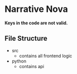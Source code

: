 # Narrative Nova

**Keys in the code are not valid.**

## File Structure
- src 
  - contains all frontend logic
- python
  - contains api
